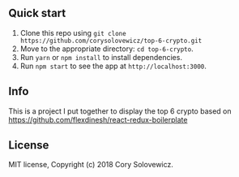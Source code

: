 ## Quick start

1. Clone this repo using `git clone https://github.com/corysolovewicz/top-6-crypto.git`
2. Move to the appropriate directory: `cd top-6-crypto`.<br />
3. Run `yarn` or `npm install` to install dependencies.<br />
4. Run `npm start` to see the app at `http://localhost:3000`.



## Info
This is a project I put together to display the top 6 crypto based on https://github.com/flexdinesh/react-redux-boilerplate 


## License

MIT license, Copyright (c) 2018 Cory Solovewicz.
